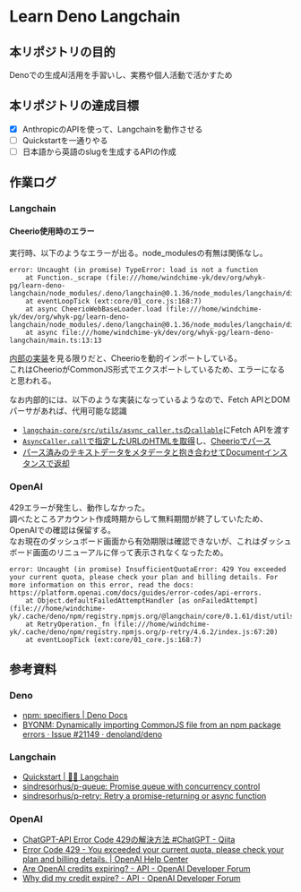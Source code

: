 # Learn Deno Langchain

## 本リポジトリの目的
Denoでの生成AI活用を手習いし、実務や個人活動で活かすため

## 本リポジトリの達成目標
- [x] AnthropicのAPIを使って、Langchainを動作させる
- [ ] Quickstartを一通りやる
- [ ] 日本語から英語のslugを生成するAPIの作成

## 作業ログ
### Langchain
#### Cheerio使用時のエラー
実行時、以下のようなエラーが出る。node_modulesの有無は関係なし。

``` log
error: Uncaught (in promise) TypeError: load is not a function
    at Function._scrape (file:///home/windchime-yk/dev/org/whyk-pg/learn-deno-langchain/node_modules/.deno/langchain@0.1.36/node_modules/langchain/dist/document_loaders/web/cheerio.js:70:16)
    at eventLoopTick (ext:core/01_core.js:168:7)
    at async CheerioWebBaseLoader.load (file:///home/windchime-yk/dev/org/whyk-pg/learn-deno-langchain/node_modules/.deno/langchain@0.1.36/node_modules/langchain/dist/document_loaders/web/cheerio.js:87:19)
    at async file:///home/windchime-yk/dev/org/whyk-pg/learn-deno-langchain/main.ts:13:13
```
[内部の実装](https://github.com/langchain-ai/langchainjs/blob/0.1.36/langchain/src/document_loaders/web/cheerio.ts#L143)を見る限りだと、Cheerioを動的インポートしている。  
これはCheerioがCommonJS形式でエクスポートしているため、エラーになると思われる。

なお内部的には、以下のような実装になっているようなので、Fetch APIとDOMパーサがあれば、代用可能な認識

- [`langchain-core/src/utils/async_caller.ts`の`callable`](https://github.com/langchain-ai/langchainjs/blob/0.1.36/langchain-core/src/utils/async_caller.ts#L110)にFetch APIを渡す
- [`AsyncCaller.call`で指定したURLのHTMLを取得](https://github.com/langchain-ai/langchainjs/blob/0.1.36/langchain/src/document_loaders/web/cheerio.ts#L98)し、[Cheerioでパース](https://github.com/langchain-ai/langchainjs/blob/0.1.36/langchain/src/document_loaders/web/cheerio.ts#L104)
- [パース済みのテキストデータをメタデータと抱き合わせてDocumentインスタンスで返却](https://github.com/langchain-ai/langchainjs/blob/0.1.36/langchain/src/document_loaders/web/cheerio.ts#L131)

### OpenAI
429エラーが発生し、動作しなかった。  
調べたところアカウント作成時期からして無料期間が終了していたため、OpenAIでの確認は保留する。  
なお現在のダッシュボード画面から有効期限は確認できないが、これはダッシュボード画面のリニューアルに伴って表示されなくなったため。

``` log
error: Uncaught (in promise) InsufficientQuotaError: 429 You exceeded your current quota, please check your plan and billing details. For more information on this error, read the docs: https://platform.openai.com/docs/guides/error-codes/api-errors.
    at Object.defaultFailedAttemptHandler [as onFailedAttempt] (file:///home/windchime-yk/.cache/deno/npm/registry.npmjs.org/@langchain/core/0.1.61/dist/utils/async_caller.js:33:21)
    at RetryOperation._fn (file:///home/windchime-yk/.cache/deno/npm/registry.npmjs.org/p-retry/4.6.2/index.js:67:20)
    at eventLoopTick (ext:core/01_core.js:168:7)
```

## 参考資料
### Deno
- [npm: specifiers | Deno Docs](https://docs.deno.com/runtime/manual/node/npm_specifiers#--node-modules-dir-flag)
- [BYONM: Dynamically importing CommonJS file from an npm package errors · Issue #21149 · denoland/deno](https://github.com/denoland/deno/issues/21149)

### Langchain
- [Quickstart | 🦜️🔗 Langchain](https://js.langchain.com/docs/get_started/quickstart)
- [sindresorhus/p-queue: Promise queue with concurrency control](https://github.com/sindresorhus/p-queue)
- [sindresorhus/p-retry: Retry a promise-returning or async function](https://github.com/sindresorhus/p-retry)

### OpenAI
- [ChatGPT-API Error Code 429の解決方法 #ChatGPT - Qiita](https://qiita.com/Keichan_15/items/b1aac09f77c6f8580113)
- [Error Code 429 - You exceeded your current quota, please check your plan and billing details. | OpenAI Help Center](https://help.openai.com/en/articles/6891831-error-code-429-you-exceeded-your-current-quota-please-check-your-plan-and-billing-details)
- [Are OpenAI credits expiring? - API - OpenAI Developer Forum](https://community.openai.com/t/are-openai-credits-expiring/511215)
- [Why did my credit expire? - API - OpenAI Developer Forum](https://community.openai.com/t/why-did-my-credit-expire/118776/19)
